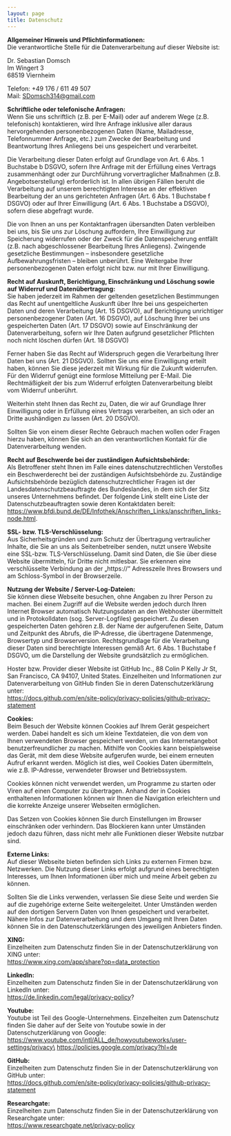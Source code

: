 ```yaml
---
layout: page
title: Datenschutz
---
```


**Allgemeiner Hinweis und Pflichtinformationen:**\
Die verantwortliche Stelle für die Datenverarbeitung auf dieser Website ist:

Dr. Sebastian Domsch\
Im Wingert 3\
68519 Viernheim

Telefon: +49 176 / 611 49 507\
Mail: SDomsch314@gmail.com

**Schriftliche oder telefonische Anfragen:**\
Wenn Sie uns schriftlich (z.B. per E-Mail) oder auf anderem Wege (z.B. telefonisch) kontaktieren,  wird Ihre Anfrage inklusive aller daraus hervorgehenden personenbezogenen Daten (Name, Mailadresse, Telefonnummer Anfrage, etc.) zum Zwecke der Bearbeitung und Beantwortung Ihres Anliegens bei uns gespeichert und verarbeitet. 

Die Verarbeitung dieser Daten erfolgt auf Grundlage von Art. 6 Abs. 1 Buchstabe b DSGVO, sofern Ihre Anfrage mit der Erfüllung eines Vertrags zusammenhängt oder zur Durchführung vorvertraglicher Maßnahmen (z.B. Angebotserstellung) erforderlich ist. In allen übrigen Fällen beruht die Verarbeitung auf unserem berechtigten Interesse an der effektiven Bearbeitung der an uns gerichteten Anfragen (Art. 6 Abs. 1 Buchstabe f DSGVO) oder auf Ihrer Einwilligung (Art. 6 Abs. 1 Buchstabe a DSGVO), sofern diese abgefragt wurde.

Die von Ihnen an uns per Kontaktanfragen übersandten Daten verbleiben bei uns, bis Sie uns zur Löschung auffordern, Ihre Einwilligung zur Speicherung widerrufen oder der Zweck für die Datenspeicherung entfällt (z.B. nach abgeschlossener Bearbeitung Ihres Anliegens). Zwingende gesetzliche Bestimmungen – insbesondere gesetzliche Aufbewahrungsfristen – bleiben unberührt. Eine Weitergabe Ihrer personenbezogenen Daten erfolgt nicht bzw. nur mit Ihrer Einwilligung. 

**Recht auf Auskunft, Berichtigung, Einschränkung und Löschung sowie auf Widerruf und Datenübertragung:**\
Sie haben jederzeit im Rahmen der geltenden gesetzlichen Bestimmungen das Recht auf unentgeltliche Auskunft über Ihre bei uns gespeicherten Daten und deren Verarbeitung (Art. 15 DSGVO), auf Berichtigung unrichtiger personenbezogener Daten (Art. 16 DSGVO), auf Löschung Ihrer bei uns gespeicherten Daten (Art. 17 DSGVO) sowie auf Einschränkung der Datenverarbeitung, sofern wir Ihre Daten aufgrund gesetzlicher Pflichten noch nicht löschen dürfen (Art. 18 DSGVO)

Ferner haben Sie das Recht auf Widerspruch gegen die Verarbeitung Ihrer Daten bei uns (Art. 21 DSGVO). Sollten Sie uns eine Einwilligung erteilt haben, können Sie diese jederzeit mit Wirkung für die Zukunft widerrufen. Für den Widerruf genügt eine formlose Mitteilung per E-Mail. Die Rechtmäßigkeit der bis zum Widerruf erfolgten Datenverarbeitung bleibt vom Widerruf unberührt.

Weiterhin steht Ihnen das Recht zu, Daten, die wir auf Grundlage Ihrer Einwilligung oder in Erfüllung eines Vertrags verarbeiten, an sich oder an Dritte aushändigen zu lassen (Art. 20 DSGVO). 

Sollten Sie von einem dieser Rechte Gebrauch machen wollen oder Fragen hierzu haben, können Sie sich an den verantwortlichen Kontakt für die Datenverarbeitung wenden.

**Recht auf Beschwerde bei der zuständigen Aufsichtsbehörde:**\
Als Betroffener steht Ihnen im Falle eines datenschutzrechtlichen Verstoßes ein Beschwerderecht bei der zuständigen Aufsichtsbehörde zu. Zuständige Aufsichtsbehörde bezüglich datenschutzrechtlicher Fragen ist der Landesdatenschutzbeauftragte des Bundeslandes, in dem sich der Sitz unseres Unternehmens befindet. Der folgende Link stellt eine Liste der Datenschutzbeauftragten sowie deren Kontaktdaten bereit:\
https://www.bfdi.bund.de/DE/Infothek/Anschriften_Links/anschriften_links-node.html.

**SSL- bzw. TLS-Verschlüsselung:**\
Aus Sicherheitsgründen und zum Schutz der Übertragung vertraulicher Inhalte, die Sie an uns als Seitenbetreiber senden, nutzt unsere Website eine SSL-bzw. TLS-Verschlüsselung. Damit sind Daten, die Sie über diese Website übermitteln, für Dritte nicht mitlesbar. Sie erkennen eine verschlüsselte Verbindung an der „https://“ Adresszeile Ihres Browsers und am Schloss-Symbol in der Browserzeile.

**Nutzung der Website / Server-Log-Dateien:**\
Sie können diese Webseite besuchen, ohne Angaben zu Ihrer Person zu machen. Bei einem Zugriff auf die Website werden jedoch durch Ihren Internet Browser automatisch Nutzungsdaten an den Webhoster übermittelt und in Protokolldaten (sog. Server-Logfiles) gespeichert. Zu diesen gespeicherten Daten gehören z.B. der Name der aufgerufenen Seite, Datum und Zeitpunkt des Abrufs, die IP-Adresse, die übertragene Datenmenge, Browsertyp und Browserversion. Rechtsgrundlage für die Verarbeitung dieser Daten sind berechtigte Interessen gemäß Art. 6 Abs. 1 Buchstabe f DSGVO, um die Darstellung der Website grundsätzlich zu ermöglichen.

Hoster bzw. Provider dieser Website ist GitHub Inc., 88 Colin P Kelly Jr St, San Francisco, CA 94107, United States. Einzelheiten und Informationen zur Datenverarbeitung von GitHub finden Sie in deren Datenschutzerklärung unter:\
https://docs.github.com/en/site-policy/privacy-policies/github-privacy-statement

**Cookies:**\
Beim Besuch der Website können Cookies auf Ihrem Gerät gespeichert werden. Dabei handelt es sich um kleine Textdateien, die von dem von Ihnen verwendeten Browser gespeichert werden, um das Internetangebot benutzerfreundlicher zu machen. Mithilfe von Cookies kann beispielsweise das Gerät, mit dem diese Website aufgerufen wurde, bei einem erneuten Aufruf erkannt werden. Möglich ist dies, weil Cookies Daten übermitteln, wie z.B. IP-Adresse, verwendeter Browser und Betriebssystem.

Cookies können nicht verwendet werden, um Programme zu starten oder Viren auf einen Computer zu übertragen. Anhand der in Cookies enthaltenen Informationen können wir Ihnen die Navigation erleichtern und die korrekte Anzeige unserer Webseiten ermöglichen.

Das Setzen von Cookies können Sie durch Einstellungen im Browser einschränken oder verhindern. Das Blockieren kann unter Umständen jedoch dazu führen, dass nicht mehr alle Funktionen dieser Website nutzbar sind.

**Externe Links:**\
Auf dieser Webseite bieten befinden sich Links zu externen Firmen bzw. Netzwerken. Die Nutzung dieser Links erfolgt aufgrund eines berechtigten Interesses, um Ihnen Informationen über mich und meine Arbeit geben zu können. 

Sollten Sie die Links verwenden, verlassen Sie diese Seite und werden Sie auf die zugehörige externe Seite weitergeleitet. Unter Umständen werden auf den dortigen Servern Daten von Ihnen gespeichert und verarbeitet. Nähere Infos zur Datenverarbeitung und dem Umgang mit Ihren Daten können Sie in den Datenschutzerklärungen des jeweiligen Anbieters finden. 

**XING:**\
Einzelheiten zum Datenschutz finden Sie in der Datenschutzerklärung von XING unter:\
https://www.xing.com/app/share?op=data_protection

**LinkedIn:**\
Einzelheiten zum Datenschutz finden Sie in der Datenschutzerklärung von LinkedIn unter:\
https://de.linkedin.com/legal/privacy-policy?

**Youtube:**\
Youtube ist Teil des Google-Unternehmens. Einzelheiten zum Datenschutz finden Sie daher auf der Seite von Youtube sowie in der Datenschutzerklärung von Google:\
https://www.youtube.com/intl/ALL_de/howyoutubeworks/user-settings/privacy\
https://policies.google.com/privacy?hl=de 

**GitHub:**\
Einzelheiten zum Datenschutz finden Sie in der Datenschutzerklärung von GitHub unter:\
https://docs.github.com/en/site-policy/privacy-policies/github-privacy-statement

**Researchgate:**\
Einzelheiten zum Datenschutz finden Sie in der Datenschutzerklärung von Researchgate unter:\
https://www.researchgate.net/privacy-policy